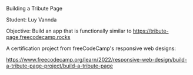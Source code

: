 Building a Tribute Page

Student: Luy Vannda

Objective: Build an app that is functionally similar to https://tribute-page.freecodecamp.rocks

A certification project from freeCodeCamp's responsive web designs:

https://www.freecodecamp.org/learn/2022/responsive-web-design/build-a-tribute-page-project/build-a-tribute-page
